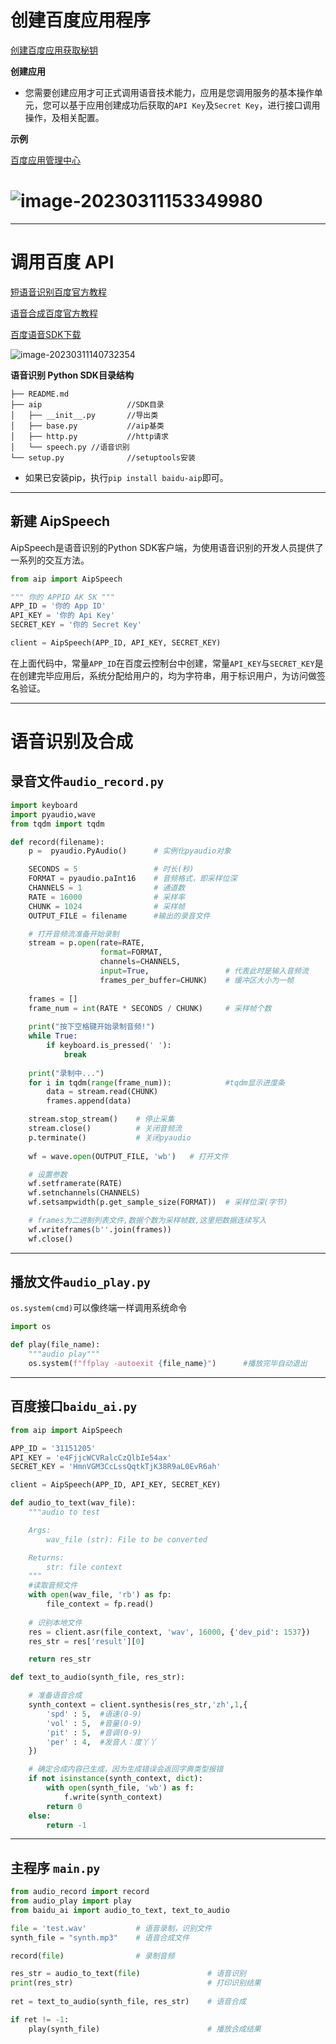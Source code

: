 # 创建百度应用程序

[创建百度应用获取秘钥](https://ai.baidu.com/ai-doc/SPEECH/qknh9i8ed)

**创建应用**

- 您需要创建应用才可正式调用语音技术能力，应用是您调用服务的基本操作单元，您可以基于应用创建成功后获取的`API Key`及`Secret Key`，进行接口调用操作，及相关配置。

	

**示例**

[百度应用管理中心](https://console.bce.baidu.com/ai/?_=1678519931378#/ai/speech/app/list)

# ![image-20230311153349980](C:\Users\23606\AppData\Roaming\Typora\typora-user-images\image-20230311153349980.png)



---

# 调用百度 API

[短语音识别百度官方教程](https://ai.baidu.com/ai-doc/SPEECH/0lbxfnc9b)

[语音合成百度官方教程](https://ai.baidu.com/ai-doc/SPEECH/Slbxhog9b)

[百度语音SDK下载](https://ai.baidu.com/sdk#tts)

![image-20230311140732354](C:\Users\23606\AppData\Roaming\Typora\typora-user-images\image-20230311140732354.png)



**语音识别 Python SDK目录结构**

```text
├── README.md
├── aip                   //SDK目录
│   ├── __init__.py       //导出类
│   ├── base.py           //aip基类
│   ├── http.py           //http请求
│   └── speech.py //语音识别
└── setup.py              //setuptools安装
```

- 如果已安装pip，执行`pip install baidu-aip`即可。



---

## 新建 AipSpeech

AipSpeech是语音识别的Python SDK客户端，为使用语音识别的开发人员提供了一系列的交互方法。

```python
from aip import AipSpeech

""" 你的 APPID AK SK """
APP_ID = '你的 App ID'
API_KEY = '你的 Api Key'
SECRET_KEY = '你的 Secret Key'

client = AipSpeech(APP_ID, API_KEY, SECRET_KEY)
```

在上面代码中，常量`APP_ID`在百度云控制台中创建，常量`API_KEY`与`SECRET_KEY`是在创建完毕应用后，系统分配给用户的，均为字符串，用于标识用户，为访问做签名验证。





---

# 语音识别及合成



## 录音文件`audio_record.py`

```python
import keyboard
import pyaudio,wave
from tqdm import tqdm

def record(filename):
    p =  pyaudio.PyAudio()      # 实例化pyaudio对象

    SECONDS = 5                 # 时长(秒)
    FORMAT = pyaudio.paInt16    # 音频格式，即采样位深
    CHANNELS = 1                # 通道数
    RATE = 16000               	# 采样率
    CHUNK = 1024                # 采样帧
    OUTPUT_FILE = filename      #输出的录音文件

    # 打开音频流准备开始录制
    stream = p.open(rate=RATE,
                    format=FORMAT,
                    channels=CHANNELS,
                    input=True,                 # 代表此时是输入音频流
                    frames_per_buffer=CHUNK)    # 缓冲区大小为一帧
    
    frames = []
    frame_num = int(RATE * SECONDS / CHUNK)    	# 采样帧个数
    
    print("按下空格键开始录制音频!") 
    while True:
        if keyboard.is_pressed(' '):
            break
        
    print("录制中...")       
    for i in tqdm(range(frame_num)):            #tqdm显示进度条
        data = stream.read(CHUNK)       
        frames.append(data)

    stream.stop_stream()    # 停止采集
    stream.close()          # 关闭音频流
    p.terminate()           # 关闭pyaudio
    
    wf = wave.open(OUTPUT_FILE, 'wb')   # 打开文件

    # 设置参数
    wf.setframerate(RATE)
    wf.setnchannels(CHANNELS)
    wf.setsampwidth(p.get_sample_size(FORMAT))  # 采样位深(字节)

    # frames为二进制列表文件,数据个数为采样帧数,这里把数据连续写入
    wf.writeframes(b''.join(frames))    
    wf.close()
```



---

## 播放文件`audio_play.py`

`os.system(cmd)`可以像终端一样调用系统命令

```python
import os

def play(file_name):
    """audio play"""
    os.system(f"ffplay -autoexit {file_name}")		#播放完毕自动退出
```



---

## 百度接口`baidu_ai.py`

```python
from aip import AipSpeech

APP_ID = '31151205'
API_KEY = 'e4FjjcWCVRalcCzQlbIe54ax'
SECRET_KEY = 'HmnVGM3CcLssQqtkTjK38R9aL0EvR6ah'

client = AipSpeech(APP_ID, API_KEY, SECRET_KEY)

def audio_to_text(wav_file):
    """audio to test

    Args:
        wav_file (str): File to be converted

    Returns:
        str: file context
    """
    #读取音频文件
    with open(wav_file, 'rb') as fp:
        file_context = fp.read()
    
    # 识别本地文件
    res = client.asr(file_context, 'wav', 16000, {'dev_pid': 1537})     #res为字典类型
    res_str = res['result'][0]

    return res_str

def text_to_audio(synth_file, res_str):

    # 准备语音合成
    synth_context = client.synthesis(res_str,'zh',1,{
        'spd' : 5,  #语速(0-9)
        'vol' : 5,  #音量(0-9)
        'pit' : 5,  #音调(0-9)
        'per' : 4,  #发音人：度丫丫
    })

    # 确定合成内容已生成，因为生成错误会返回字典类型报错
    if not isinstance(synth_context, dict):
        with open(synth_file, 'wb') as f:
            f.write(synth_context)
        return 0
    else:
        return -1
```



---

## 主程序 `main.py`

```python
from audio_record import record
from audio_play import play
from baidu_ai import audio_to_text, text_to_audio

file = 'test.wav'           # 语音录制，识别文件
synth_file = "synth.mp3"    # 语音合成文件 

record(file)                # 录制音频 

res_str = audio_to_text(file)               # 语音识别
print(res_str)                              # 打印识别结果
 
ret = text_to_audio(synth_file, res_str)    # 语音合成

if ret != -1:
    play(synth_file)                        # 播放合成结果

```

